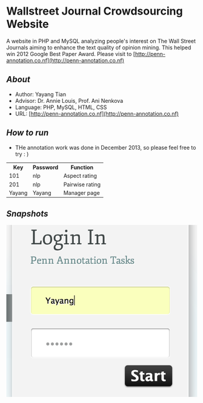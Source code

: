 Wallstreet Journal Crowdsourcing Website
========================================

A website in PHP and MySQL analyzing people's interest on The Wall Street Journals aiming to enhance the text quality of opinion mining. This helped win 2012 Google Best Paper Award. 
Please visit to [http://penn-annotation.co.nf](http://penn-annotation.co.nf)
## _About_
* Author: Yayang Tian
* Advisor: Dr. Annie Louis, Prof. Ani Nenkova
* Language: PHP, MySQL, HTML, CSS
* URL:  [http://penn-annotation.co.nf](http://penn-annotation.co.nf)

## _How to run_
* THe annotation work was done in December 2013, so please feel free to try : )
<table>
<tr><th>Key</th><th>Password</th><th>Function</th></tr>
<tr><td>101</td><td>nlp</td><td>Aspect rating</td></tr>
<tr><td>201</td><td>nlp</td><td>Pairwise rating</td></tr>
<tr><td>Yayang</td><td>Yayang</td><td>Manager page</td></tr>
</table>

## _Snapshots_
![login](snapshots/login.png)

